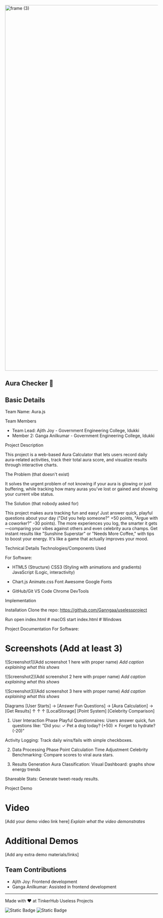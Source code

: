 <img width="3188" height="1202" alt="frame (3)" src="https://github.com/user-attachments/assets/517ad8e9-ad22-457d-9538-a9e62d137cd7" />


## Aura Checker 🎯


## Basic Details

Team Name: Aura.js


Team Members

- Team Lead: Ajith Joy - Government Engineering College, Idukki
- Member 2: Ganga Anilkumar - Government Engineering College, Idukki


Project Description

This project is a web-based Aura Calculator that lets users record daily aura-related activities, track their total aura score, and visualize results through interactive charts.

The Problem (that doesn't exist)

It solves the urgent problem of not knowing if your aura is glowing or just buffering, while tracking how many auras you’ve lost or gained and showing your current vibe status.


The Solution (that nobody asked for)

This project makes aura tracking fun and easy! Just answer quick, playful questions about your day ("Did you help someone?" +50 points, "Argue with a coworker?" -30 points). The more experiences you log, the smarter it gets—comparing your vibes against others and even celebrity aura champs. Get instant results like "Sunshine Superstar" or "Needs More Coffee," with tips to boost your energy. It's like a game that actually improves your mood.

Technical Details
Technologies/Components Used

For Software:
- HTML5 (Structure)
  CSS3 (Styling with animations and gradients)
  JavaScript (Logic, interactivity)


- Chart.js
  Animate.css
  Font Awesome 
  Google Fonts 

- GitHub/Git
  VS Code
  Chrome DevTools 


Implementation

Installation
Clone the repo:
  https://github.com/Ganngaa/uselessproject

Run
open index.html  # macOS
start index.html # Windows

Project Documentation
For Software:

# Screenshots (Add at least 3)
![Screenshot1](Add screenshot 1 here with proper name)
*Add caption explaining what this shows*

![Screenshot2](Add screenshot 2 here with proper name)
*Add caption explaining what this shows*

![Screenshot3](Add screenshot 3 here with proper name)
*Add caption explaining what this shows*

Diagrams
[User Starts] → [Answer Fun Questions] → [Aura Calculation] → [Get Results]
       ↑               ↑                        ↑
[LocalStorage]  [Point System]          [Celebrity Comparison]

1. User Interaction Phase
Playful Questionnaires:
Users answer quick, fun questions like:
"Did you:
✓ Pet a dog today? (+50)
✗ Forget to hydrate? (-20)"

Activity Logging:
Track daily wins/fails with simple checkboxes.

2. Data Processing Phase
Point Calculation
Time Adjustment
Celebrity Benchmarking:
Compare scores to viral aura stars.

3. Results Generation
Aura Classification:
Visual Dashboard:
graphs show energy trends

Shareable Stats:
Generate tweet-ready results.


  Project Demo
# Video
[Add your demo video link here]
*Explain what the video demonstrates*

# Additional Demos
[Add any extra demo materials/links]

## Team Contributions
- Ajith Joy: Frontend development
- Ganga Anilkumar: Assisted in frontend development


---
Made with ❤️ at TinkerHub Useless Projects 

![Static Badge](https://img.shields.io/badge/TinkerHub-24?color=%23000000&link=https%3A%2F%2Fwww.tinkerhub.org%2F)
![Static Badge](https://img.shields.io/badge/UselessProjects--25-25?link=https%3A%2F%2Fwww.tinkerhub.org%2Fevents%2FQ2Q1TQKX6Q%2FUseless%2520Projects)




